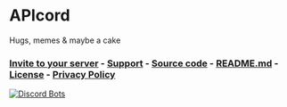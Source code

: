 # APIcord
Hugs, memes & maybe a cake
### [Invite to your server](invite) - [Support](https://inv.wtf/ciber) - [Source code](https://github.com/L64/APIcord) - [README.md](https://github.com/L64/APIcord/blob/master/README.md) - [License](https://github.com/L64/APIcord/blob/master/LICENSE) - [Privacy Policy](privacy)
[![Discord Bots](https://top.gg/api/widget/757258298725630008.svg)](https://top.gg/bot/757258298725630008)
